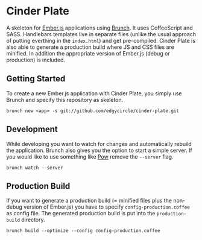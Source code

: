 # Cinder Plate
A skeleton for [Ember.js](http://emberjs.com/) applications using [Brunch](http://brunch.io/). It uses CoffeeScript and SASS. Handlebars templates live in separate files (unlike the usual approach of putting everthing in the `index.html`) and get pre-compiled. Cinder Plate is also able to generate a production build where JS and CSS files are minified. In addition the appropriate version of Ember.js (debug or production) is included.

## Getting Started
To create a new Ember.js application with Cinder Plate, you simply use Brunch and specify this repository as skeleton.

```
brunch new <app> -s git://github.com/edgycircle/cinder-plate.git
```

## Development
While developing you want to watch for changes and automatically rebuild the application. Brunch also gives you the option to start a simple server. If you would like to use something like [Pow](http://pow.cx/) remove the `--server` flag.

```
brunch watch --server
```

## Production Build
If you want to generate a production build (= minified files plus the non-debug version of Ember.js) you have to specify `config-production.coffee` as config file. The generated production build is put into the `production-build` directory.

```
brunch build --optimize --config config-production.coffee
```
